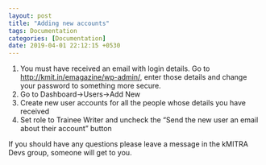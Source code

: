 ```yaml
---
layout: post
title: "Adding new accounts"
tags: Documentation
categories: [Documentation]
date: 2019-04-01 22:12:15 +0530
---
```

1. You must have received an email with login details. Go to
   http://kmit.in/emagazine/wp-admin/, enter those details and change your
   password to something more secure.
2. Go to Dashboard->Users->Add New
3. Create new user accounts for all the people whose details you have received
4. Set role to Trainee Writer and uncheck the “Send the new user an email about
   their account” button

If you should have any questions please leave a message in the kMITRA Devs
group, someone will get to you.
